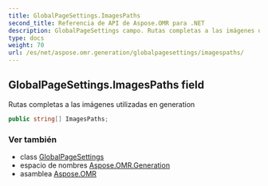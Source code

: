 ```yaml
---
title: GlobalPageSettings.ImagesPaths
second_title: Referencia de API de Aspose.OMR para .NET
description: GlobalPageSettings campo. Rutas completas a las imágenes utilizadas en generation
type: docs
weight: 70
url: /es/net/aspose.omr.generation/globalpagesettings/imagespaths/
---
```

## GlobalPageSettings.ImagesPaths field

Rutas completas a las imágenes utilizadas en generation

```csharp
public string[] ImagesPaths;
```

### Ver también

* class [GlobalPageSettings](../)
* espacio de nombres [Aspose.OMR.Generation](../../globalpagesettings/)
* asamblea [Aspose.OMR](../../../)



